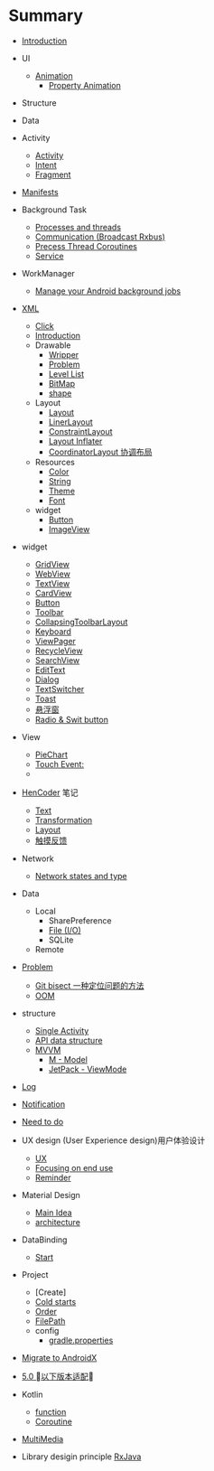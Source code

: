 # Summary

* [Introduction](README.md)
* UI
  * [Animation](ui/animation/README.md)
    * [Property Animation](ui/animation/property_animation.md)
* Structure
* Data
* Activity
  * [Activity](./activity/activity.md)
  * [Intent](./activity/intent.md)
  * [Fragment](./activity/fragment.md)
* [Manifests](manitests/README.md)
* Background Task
  * [Processes and threads](./background/processes_and_threads.md)
  * [Communication (Broadcast Rxbus)](./background/communication.md)
  * [Precess Thread Coroutines](./background/process_thread_coroutine.md)
  * [Service](./background/service.md)
* WorkManager
  * [Manage your Android background jobs](background/workmanager.md)
* [XML](xml.md)
  * [Click](./xml/click.md)
  * [Introduction](./xml/introduction.md)
  * Drawable
    * [Wripper](./xml/drawable/wripper.md)
    * [Problem](./xml/drawable/problem.md)
    * [Level List](./xml/drawable/level-list.md)
    * [BitMap](./xml/drawable/bitmap.md)
    * [shape](xml/drawable/shape.md)
  * Layout
    * [Layout](./xml/layout/layout.md)
    * [LinerLayout](./xml/layout/linear_layout.md)
    * [ConstraintLayout](./xml/layout/constraint_layout.md)
    * [Layout Inflater](./xml/layout/layout_inflater.md)
    * [CoordinatorLayout 协调布局](./xml/layout/coordinator_layout.md)
  * Resources
    * [Color](./xml/res/color.md)
    * [String](./xml/res/string.md)
    * [Theme](./xml/res/style.md)
    * [Font](./xml/res/font.md)
  * widget
    * [Button](./xml/button.md)
    * [ImageView](xml/ImageView.md)
* widget
  * [GridView](./widget/gridview.md)
  * [WebView](./widget/webview.md)
  * [TextView](./widget/textview.md)
  * [CardView](./widget/CardView.md)
  * [Button](./widget/Button.md)
  * [Toolbar](./widget/Toolbar.md)
  * [CollapsingToolbarLayout](./widget/CollapsingToolbarLayout.md)
  * [Keyboard](./widget/keyboard.md)
  * [ViewPager](./widget/viewpager.md)
  * [RecycleView](./widget/recycleview.md)
  * [SearchView](widget/searchview.md)
  * [EditText](widget/edittext.md)
  * [Dialog](widget/dialog.md)
  * [TextSwitcher](widget/TextSwitcher.md)
  * [Toast](widget/toast.md)
  * [悬浮窗](widget/float_window.md)
  * [Radio & Swit button](widget/radio_and_switch.md)

* View
  * [PieChart](./view/pie_chart.md)
  * [Touch Event:](./view/touch_event.md)
  *
* [HenCoder](https://hencoder.com) 笔记
  * [Text](hencoder/drawtext.md)
  * [Transformation](hencoder/transformation.md)
  * [Layout](./hencoder/layout.md)
  * [触摸反馈](./hencoder/touch_event.md)
* Network
  * [Network states and type](./network/state_and_type.md)
* Data
  * Local
    * SharePreference
    * [File (I/O)](data/local/file/IO.md)
    * SQLite
  * Remote

* [Problem](problem./problem.md)
  * [Git bisect 一种定位问题的方法](problem/find_by_bisect.md)
  * [OOM](problem/oom.md)
* structure
  * [Single Activity](./structure/single_activity.md)
  * [API data structure](./structure/data_structure.md)
  * [MVVM](structure/mvvm/README.md)
    * [M - Model](structure/mvvm/model.md)
    * [JetPack - ViewMode](structure/mvvm/view_model.md)

* [Log](./log.md)
* [Notification](./notification.md)
* [Need to do](./need_to.do.md)
* UX design (User Experience design)用户体验设计
  * [UX](./UX/UX.md)
  * [Focusing on end use](./UX/user_centric_design.md)
  * [Reminder](UX/reminder.md)
* Material Design
  * [Main Idea](./material_design/main_idea.md)
  * [architecture](./material_design/architecture.md)
* DataBinding
  * [Start](./databinding/start.md)
* Project
  * [Create]
  * [Cold starts](project/cold_start.md)
  * [Order](project/order.md)
  * [FilePath](project/file_path.md)
  * config
    * [gradle.properties](project/config/gradle.properties.md)
* [Migrate to AndroidX](./migrate2androidx.md)
* [5.0 以下版本适配](adaptation_below5.md)
* Kotlin
  * [function](kotlin/function.md)
  * [Coroutine](kotlin/coroutine/README.md)
* [MultiMedia](media/README.md)



* Library desigin principle
  [RxJava](library/rxjava/README.md)

  


